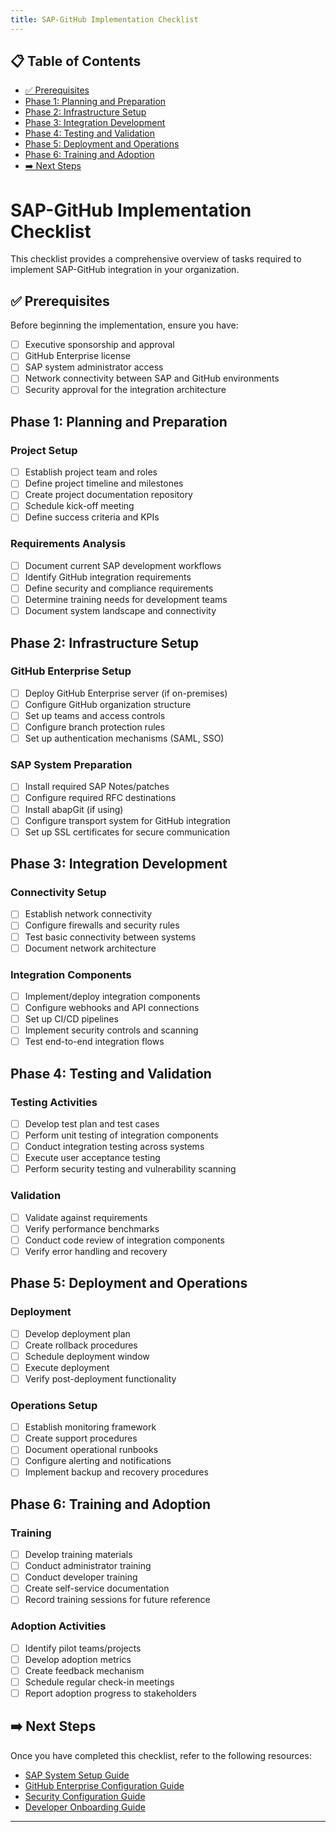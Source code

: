 ```yaml
---
title: SAP-GitHub Implementation Checklist
---
```


## 📋 Table of Contents

- [✅ Prerequisites](#prerequisites)
- [Phase 1: Planning and Preparation](#phase-1-planning-and-preparation)
- [Phase 2: Infrastructure Setup](#phase-2-infrastructure-setup)
- [Phase 3: Integration Development](#phase-3-integration-development)
- [Phase 4: Testing and Validation](#phase-4-testing-and-validation)
- [Phase 5: Deployment and Operations](#phase-5-deployment-and-operations)
- [Phase 6: Training and Adoption](#phase-6-training-and-adoption)
- [➡️ Next Steps](#next-steps)


# SAP-GitHub Implementation Checklist

This checklist provides a comprehensive overview of tasks required to implement SAP-GitHub integration in your organization.

## ✅ Prerequisites

Before beginning the implementation, ensure you have:

- [ ] Executive sponsorship and approval
- [ ] GitHub Enterprise license
- [ ] SAP system administrator access
- [ ] Network connectivity between SAP and GitHub environments
- [ ] Security approval for the integration architecture

## Phase 1: Planning and Preparation

### Project Setup

- [ ] Establish project team and roles
- [ ] Define project timeline and milestones
- [ ] Create project documentation repository
- [ ] Schedule kick-off meeting
- [ ] Define success criteria and KPIs

### Requirements Analysis

- [ ] Document current SAP development workflows
- [ ] Identify GitHub integration requirements
- [ ] Define security and compliance requirements
- [ ] Determine training needs for development teams
- [ ] Document system landscape and connectivity

## Phase 2: Infrastructure Setup

### GitHub Enterprise Setup

- [ ] Deploy GitHub Enterprise server (if on-premises)
- [ ] Configure GitHub organization structure
- [ ] Set up teams and access controls
- [ ] Configure branch protection rules
- [ ] Set up authentication mechanisms (SAML, SSO)

### SAP System Preparation

- [ ] Install required SAP Notes/patches
- [ ] Configure required RFC destinations
- [ ] Install abapGit (if using)
- [ ] Configure transport system for GitHub integration
- [ ] Set up SSL certificates for secure communication

## Phase 3: Integration Development

### Connectivity Setup

- [ ] Establish network connectivity
- [ ] Configure firewalls and security rules
- [ ] Test basic connectivity between systems
- [ ] Document network architecture

### Integration Components

- [ ] Implement/deploy integration components
- [ ] Configure webhooks and API connections
- [ ] Set up CI/CD pipelines
- [ ] Implement security controls and scanning
- [ ] Test end-to-end integration flows

## Phase 4: Testing and Validation

### Testing Activities

- [ ] Develop test plan and test cases
- [ ] Perform unit testing of integration components
- [ ] Conduct integration testing across systems
- [ ] Execute user acceptance testing
- [ ] Perform security testing and vulnerability scanning

### Validation

- [ ] Validate against requirements
- [ ] Verify performance benchmarks
- [ ] Conduct code review of integration components
- [ ] Verify error handling and recovery

## Phase 5: Deployment and Operations

### Deployment

- [ ] Develop deployment plan
- [ ] Create rollback procedures
- [ ] Schedule deployment window
- [ ] Execute deployment
- [ ] Verify post-deployment functionality

### Operations Setup

- [ ] Establish monitoring framework
- [ ] Create support procedures
- [ ] Document operational runbooks
- [ ] Configure alerting and notifications
- [ ] Implement backup and recovery procedures

## Phase 6: Training and Adoption

### Training

- [ ] Develop training materials
- [ ] Conduct administrator training
- [ ] Conduct developer training
- [ ] Create self-service documentation
- [ ] Record training sessions for future reference

### Adoption Activities

- [ ] Identify pilot teams/projects
- [ ] Develop adoption metrics
- [ ] Create feedback mechanism
- [ ] Schedule regular check-in meetings
- [ ] Report adoption progress to stakeholders

## ➡️ Next Steps

Once you have completed this checklist, refer to the following resources:

- [SAP System Setup Guide](../../2-implementation-guide/sap-setup/)
- [GitHub Enterprise Configuration Guide](../../2-implementation-guide/github-setup/)
- [Security Configuration Guide](../../2-implementation-guide/security-setup/)
- [Developer Onboarding Guide](../../3-developer-guide/) 
---


